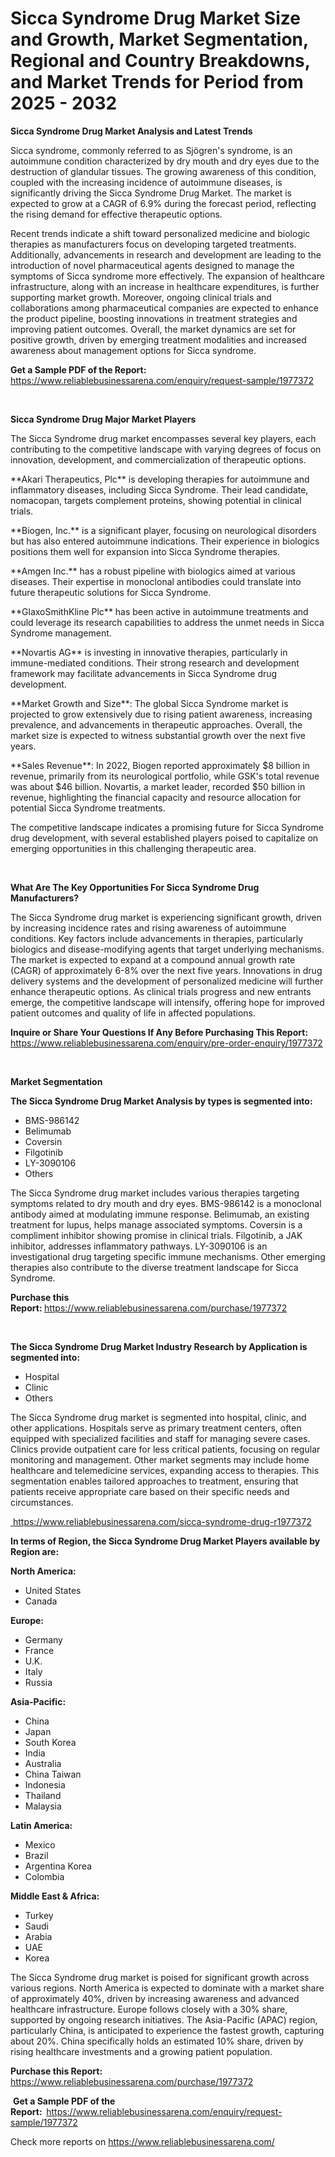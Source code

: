 <p><h1>Sicca Syndrome Drug Market Size and Growth, Market Segmentation, Regional and Country Breakdowns, and Market Trends for Period from 2025 -  2032</h1></p><p><strong>Sicca Syndrome Drug Market Analysis and Latest Trends</strong></p>
<p><p>Sicca syndrome, commonly referred to as Sjögren's syndrome, is an autoimmune condition characterized by dry mouth and dry eyes due to the destruction of glandular tissues. The growing awareness of this condition, coupled with the increasing incidence of autoimmune diseases, is significantly driving the Sicca Syndrome Drug Market. The market is expected to grow at a CAGR of 6.9% during the forecast period, reflecting the rising demand for effective therapeutic options. </p><p>Recent trends indicate a shift toward personalized medicine and biologic therapies as manufacturers focus on developing targeted treatments. Additionally, advancements in research and development are leading to the introduction of novel pharmaceutical agents designed to manage the symptoms of Sicca syndrome more effectively. The expansion of healthcare infrastructure, along with an increase in healthcare expenditures, is further supporting market growth. Moreover, ongoing clinical trials and collaborations among pharmaceutical companies are expected to enhance the product pipeline, boosting innovations in treatment strategies and improving patient outcomes. Overall, the market dynamics are set for positive growth, driven by emerging treatment modalities and increased awareness about management options for Sicca syndrome.</p></p>
<p><strong>Get a Sample PDF of the Report:&nbsp;</strong> <a href="https://www.reliablebusinessarena.com/enquiry/request-sample/1977372?utm_campaign=2819&utm_medium=2&utm_source=Github&utm_content=ia&utm_term=09032025&utm_id=sicca-syndrome-drug">https://www.reliablebusinessarena.com/enquiry/request-sample/1977372</a></p>
<p>&nbsp;</p>
<p><strong>Sicca Syndrome Drug Major Market Players</strong></p>
<p><p>The Sicca Syndrome drug market encompasses several key players, each contributing to the competitive landscape with varying degrees of focus on innovation, development, and commercialization of therapeutic options. </p><p>**Akari Therapeutics, Plc** is developing therapies for autoimmune and inflammatory diseases, including Sicca Syndrome. Their lead candidate, nomacopan, targets complement proteins, showing potential in clinical trials.</p><p>**Biogen, Inc.** is a significant player, focusing on neurological disorders but has also entered autoimmune indications. Their experience in biologics positions them well for expansion into Sicca Syndrome therapies.</p><p>**Amgen Inc.** has a robust pipeline with biologics aimed at various diseases. Their expertise in monoclonal antibodies could translate into future therapeutic solutions for Sicca Syndrome.</p><p>**GlaxoSmithKline Plc** has been active in autoimmune treatments and could leverage its research capabilities to address the unmet needs in Sicca Syndrome management.</p><p>**Novartis AG** is investing in innovative therapies, particularly in immune-mediated conditions. Their strong research and development framework may facilitate advancements in Sicca Syndrome drug development.</p><p>**Market Growth and Size**: The global Sicca Syndrome market is projected to grow extensively due to rising patient awareness, increasing prevalence, and advancements in therapeutic approaches. Overall, the market size is expected to witness substantial growth over the next five years.</p><p>**Sales Revenue**: In 2022, Biogen reported approximately $8 billion in revenue, primarily from its neurological portfolio, while GSK's total revenue was about $46 billion. Novartis, a market leader, recorded $50 billion in revenue, highlighting the financial capacity and resource allocation for potential Sicca Syndrome treatments.</p><p>The competitive landscape indicates a promising future for Sicca Syndrome drug development, with several established players poised to capitalize on emerging opportunities in this challenging therapeutic area.</p></p>
<p>&nbsp;</p>
<p><strong>What Are The Key Opportunities For Sicca Syndrome Drug Manufacturers?</strong></p>
<p><p>The Sicca Syndrome drug market is experiencing significant growth, driven by increasing incidence rates and rising awareness of autoimmune conditions. Key factors include advancements in therapies, particularly biologics and disease-modifying agents that target underlying mechanisms. The market is expected to expand at a compound annual growth rate (CAGR) of approximately 6-8% over the next five years. Innovations in drug delivery systems and the development of personalized medicine will further enhance therapeutic options. As clinical trials progress and new entrants emerge, the competitive landscape will intensify, offering hope for improved patient outcomes and quality of life in affected populations.</p></p>
<p><strong>Inquire or Share Your Questions If Any Before Purchasing This Report:</strong> <a href="https://www.reliablebusinessarena.com/enquiry/pre-order-enquiry/1977372?utm_campaign=2819&utm_medium=2&utm_source=Github&utm_content=ia&utm_term=09032025&utm_id=sicca-syndrome-drug">https://www.reliablebusinessarena.com/enquiry/pre-order-enquiry/1977372</a></p>
<p>&nbsp;</p>
<p><strong>Market Segmentation</strong></p>
<p><strong>The Sicca Syndrome Drug Market Analysis by types is segmented into:</strong></p>
<p><ul><li>BMS-986142</li><li>Belimumab</li><li>Coversin</li><li>Filgotinib</li><li>LY-3090106</li><li>Others</li></ul></p>
<p><p>The Sicca Syndrome drug market includes various therapies targeting symptoms related to dry mouth and dry eyes. BMS-986142 is a monoclonal antibody aimed at modulating immune response. Belimumab, an existing treatment for lupus, helps manage associated symptoms. Coversin is a compliment inhibitor showing promise in clinical trials. Filgotinib, a JAK inhibitor, addresses inflammatory pathways. LY-3090106 is an investigational drug targeting specific immune mechanisms. Other emerging therapies also contribute to the diverse treatment landscape for Sicca Syndrome.</p></p>
<p><strong>Purchase this Report:&nbsp;</strong><a href="https://www.reliablebusinessarena.com/purchase/1977372?utm_campaign=2819&utm_medium=2&utm_source=Github&utm_content=ia&utm_term=09032025&utm_id=sicca-syndrome-drug">https://www.reliablebusinessarena.com/purchase/1977372</a></p>
<p>&nbsp;</p>
<p><strong>The Sicca Syndrome Drug Market Industry Research by Application is segmented into:</strong></p>
<p><ul><li>Hospital</li><li>Clinic</li><li>Others</li></ul></p>
<p><p>The Sicca Syndrome drug market is segmented into hospital, clinic, and other applications. Hospitals serve as primary treatment centers, often equipped with specialized facilities and staff for managing severe cases. Clinics provide outpatient care for less critical patients, focusing on regular monitoring and management. Other market segments may include home healthcare and telemedicine services, expanding access to therapies. This segmentation enables tailored approaches to treatment, ensuring that patients receive appropriate care based on their specific needs and circumstances.</p></p>
<p><a href="https://www.reliablebusinessarena.com/sicca-syndrome-drug-r1977372?utm_campaign=2819&utm_medium=2&utm_source=Github&utm_content=ia&utm_term=09032025&utm_id=sicca-syndrome-drug">&nbsp;https://www.reliablebusinessarena.com/sicca-syndrome-drug-r1977372</a></p>
<p><strong>In terms of Region, the Sicca Syndrome Drug Market Players available by Region are:</strong></p>
<p>
    <p> <strong> North America: </strong>
        <ul>
            <li>United States</li>
            <li>Canada</li>
        </ul>
        </p> 
    <p> <strong> Europe: </strong>
        <ul>
            <li>Germany</li>
            <li>France</li>
            <li>U.K.</li>
            <li>Italy</li>
            <li>Russia</li>
        </ul>
        </p> 
    <p> <strong> Asia-Pacific: </strong>
        <ul>
            <li>China</li>
            <li>Japan</li>
            <li>South Korea</li>
            <li>India</li>
            <li>Australia</li>
            <li>China Taiwan</li>
            <li>Indonesia</li>
            <li>Thailand</li>
            <li>Malaysia</li>
        </ul>
        </p> 
    <p> <strong> Latin America: </strong>
        <ul>
            <li>Mexico</li>
            <li>Brazil</li>
            <li>Argentina Korea</li>
            <li>Colombia</li>
        </ul>
        </p> 
    <p> <strong> Middle East & Africa: </strong>
        <ul>
            <li>Turkey</li>
            <li>Saudi</li>
            <li>Arabia</li>
            <li>UAE</li>
            <li>Korea</li>
        </ul>
    </p>
    </p>
<p><p>The Sicca Syndrome drug market is poised for significant growth across various regions. North America is expected to dominate with a market share of approximately 40%, driven by increasing awareness and advanced healthcare infrastructure. Europe follows closely with a 30% share, supported by ongoing research initiatives. The Asia-Pacific (APAC) region, particularly China, is anticipated to experience the fastest growth, capturing about 20%. China specifically holds an estimated 10% share, driven by rising healthcare investments and a growing patient population.</p></p>
<p><strong>Purchase this Report: </strong><a href="https://www.reliablebusinessarena.com/purchase/1977372?utm_campaign=2819&utm_medium=2&utm_source=Github&utm_content=ia&utm_term=09032025&utm_id=sicca-syndrome-drug">https://www.reliablebusinessarena.com/purchase/1977372</a></p>
<p>&nbsp;<strong>Get a Sample PDF of the Report:&nbsp;&nbsp;</strong><a href="https://www.reliablebusinessarena.com/enquiry/request-sample/1977372?utm_campaign=2819&utm_medium=2&utm_source=Github&utm_content=ia&utm_term=09032025&utm_id=sicca-syndrome-drug">https://www.reliablebusinessarena.com/enquiry/request-sample/1977372</a></p>
<p><strong></strong></p>
<p>Check more reports on <a href="https://www.reliablebusinessarena.com/?utm_campaign=2819&utm_medium=2&utm_source=Github&utm_content=ia&utm_term=09032025&utm_id=sicca-syndrome-drug">https://www.reliablebusinessarena.com/</a></p>